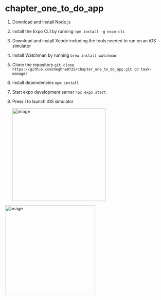 # chapter_one_to_do_app

1. Download and install Node.js
2. Install the Expo CLI by running ``` npm install -g expo-cli ```
3. Download and install Xcode including the tools needed to run on an iOS simulator
4. Install Watchman by running ``` brew install watchman ```
5. Clone the repository ``` git clone https://github.com/meghna0725/chapter_one_to_do_app.git cd task-manager ```
6. Install dependencies ``` npm install ```
7. Start expo development server ``` npx expo start ```
8. Press i to launch iOS simulator

   <img width="306" alt="image" src="https://github.com/user-attachments/assets/474b411f-35c8-4b32-8d32-59321d005d2a">
<img width="296" alt="image" src="https://github.com/user-attachments/assets/c7e4256e-304b-4ee3-bc3a-b4b66afb359d">
